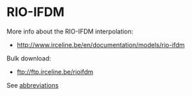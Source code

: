 # RIO-IFDM

More info about the RIO-IFDM interpolation:
* http://www.irceline.be/en/documentation/models/rio-ifdm

Bulk download:
* ftp://ftp.irceline.be/rioifdm

See [abbreviations](../readme.md#abbreviations)
